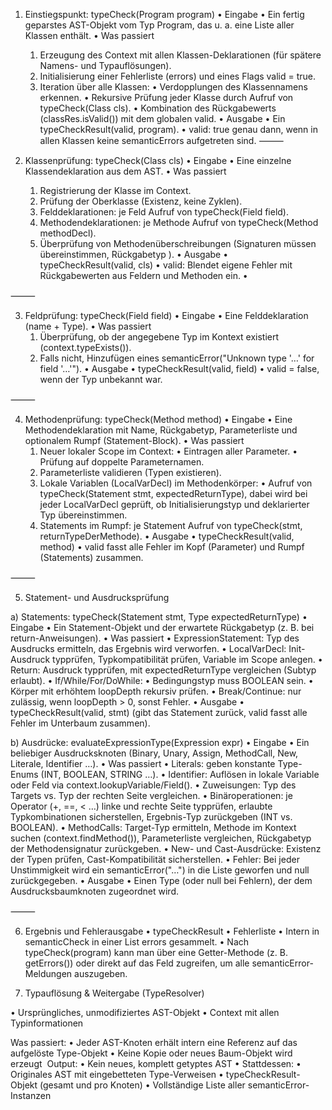 1. Einstiegspunkt: typeCheck(Program program)
	•	Eingabe
	•	Ein fertig geparstes AST-Objekt vom Typ Program, das u. a. eine Liste aller Klassen enthält.
	•	Was passiert
	1.	Erzeugung des Context mit allen Klassen-Deklarationen (für spätere Namens- und Typauflösungen).
	2.	Initialisierung einer Fehlerliste (errors) und eines Flags valid = true.
	3.	Iteration über alle Klassen:
	•	Verdopplungen des Klassennamens erkennen.
	•	Rekursive Prüfung jeder Klasse durch Aufruf von typeCheck(Class cls).
	•	Kombination des Rückgabewerts (classRes.isValid()) mit dem globalen valid.
	•	Ausgabe
	•	Ein typeCheckResult(valid, program).
	•	valid: true genau dann, wenn in allen Klassen keine semanticErrors aufgetreten sind.
⸻

2. Klassenprüfung: typeCheck(Class cls)
	•	Eingabe
	•	Eine einzelne Klassendeklaration aus dem AST.
	•	Was passiert
	1.	Registrierung der Klasse im Context.
	2.	Prüfung der Oberklasse (Existenz, keine Zyklen).
	3.	Felddeklarationen: je Feld Aufruf von typeCheck(Field field).
	4.	Methodendeklarationen: je Methode Aufruf von typeCheck(Method methodDecl).
	5.	Überprüfung von Methodenüberschreibungen (Signaturen müssen übereinstimmen, Rückgabetyp ).
	•	Ausgabe
	•	typeCheckResult(valid, cls)
	•	valid: Blendet eigene Fehler mit Rückgabewerten aus Feldern und Methoden ein.
	•	

⸻

3. Feldprüfung: typeCheck(Field field)
	•	Eingabe
	•	Eine Felddeklaration (name + Type).
	•	Was passiert
	1.	Überprüfung, ob der angegebene Typ im Kontext existiert (context.typeExists()).
	2.	Falls nicht, Hinzufügen eines semanticError("Unknown type '…' for field '…'").
	•	Ausgabe
	•	typeCheckResult(valid, field)
	•	valid = false, wenn der Typ unbekannt war.

⸻

4. Methodenprüfung: typeCheck(Method method)
	•	Eingabe
	•	Eine Methodendeklaration mit Name, Rückgabetyp, Parameterliste und optionalem Rumpf (Statement-Block).
	•	Was passiert
	1.	Neuer lokaler Scope im Context:
	•	Eintragen aller Parameter.
	•	Prüfung auf doppelte Parameternamen.
	2.	Parameterliste validieren (Typen existieren).
	3.	Lokale Variablen (LocalVarDecl) im Methodenkörper:
	•	Aufruf von typeCheck(Statement stmt, expectedReturnType), dabei wird bei jeder LocalVarDecl geprüft,
ob Initialisierungstyp und deklarierter Typ übereinstimmen.
	4.	Statements im Rumpf: je Statement Aufruf von typeCheck(stmt, returnTypeDerMethode).
	•	Ausgabe
	•	typeCheckResult(valid, method)
	•	valid fasst alle Fehler im Kopf (Parameter) und Rumpf (Statements) zusammen.

⸻

5. Statement- und Ausdrucksprüfung

a) Statements: typeCheck(Statement stmt, Type expectedReturnType)
	•	Eingabe
	•	Ein Statement-Objekt und der erwartete Rückgabetyp (z. B. bei return-Anweisungen).
	•	Was passiert
	•	ExpressionStatement: Typ des Ausdrucks ermitteln, das Ergebnis wird verworfen.
	•	LocalVarDecl: Init-Ausdruck typprüfen, Typkompatibilität prüfen, Variable im Scope anlegen.
	•	Return: Ausdruck typprüfen, mit expectedReturnType vergleichen (Subtyp erlaubt).
	•	If/While/For/DoWhile:
	•	Bedingungstyp muss BOOLEAN sein.
	•	Körper mit erhöhtem loopDepth rekursiv prüfen.
	•	Break/Continue: nur zulässig, wenn loopDepth > 0, sonst Fehler.
	•	Ausgabe
	•	typeCheckResult(valid, stmt) (gibt das Statement zurück, valid fasst alle Fehler im Unterbaum zusammen).

b) Ausdrücke: evaluateExpressionType(Expression expr)
	•	Eingabe
	•	Ein beliebiger Ausdrucksknoten (Binary, Unary, Assign, MethodCall, New, Literale, Identifier …).
	•	Was passiert
	•	Literals: geben konstante Type-Enums (INT, BOOLEAN, STRING …).
	•	Identifier: Auflösen in lokale Variable oder Feld via context.lookupVariable/Field().
	•	Zuweisungen: Typ des Targets vs. Typ der rechten Seite vergleichen.
	•	Binäroperationen: je Operator (+, ==, < …) linke und rechte Seite typprüfen,
erlaubte Typkombinationen sicherstellen, Ergebnis-Typ zurückgeben (INT vs. BOOLEAN).
	•	MethodCalls: Target-Typ ermitteln, Methode im Kontext suchen (context.findMethod()),
Parameterliste vergleichen, Rückgabetyp der Methodensignatur zurückgeben.
	•	New- und Cast-Ausdrücke: Existenz der Typen prüfen, Cast-Kompatibilität sicherstellen.
	•	Fehler: Bei jeder Unstimmigkeit wird ein semanticError("…") in die Liste geworfen und null zurückgegeben.
	•	Ausgabe
	•	Einen Type (oder null bei Fehlern), der dem Ausdrucksbaumknoten zugeordnet wird.

⸻

6. Ergebnis und Fehlerausgabe
	•	typeCheckResult
	•	Fehlerliste
	•	Intern in semanticCheck in einer List<Exception> errors gesammelt.
	•	Nach typeCheck(program) kann man über eine Getter-Methode (z. B. getErrors()) oder direkt auf das Feld zugreifen,
um alle semanticError-Meldungen auszugeben.

7.	Typauflösung & Weitergabe (TypeResolver)

  •	Ursprüngliches, unmodifiziertes AST-Objekt
	•	Context mit allen Typinformationen

Was passiert:
 	•	Jeder AST-Knoten erhält intern eine Referenz auf das aufgelöste Type-Objekt
	•	Keine Kopie oder neues Baum-Objekt wird erzeugt  Output:
	•	Kein neues, komplett getyptes AST
	•	Stattdessen:
	•	Originales AST mit eingebetteten Type-Verweisen
	•	typeCheckResult-Objekt (gesamt und pro Knoten)
	•	Vollständige Liste aller semanticError-Instanzen
